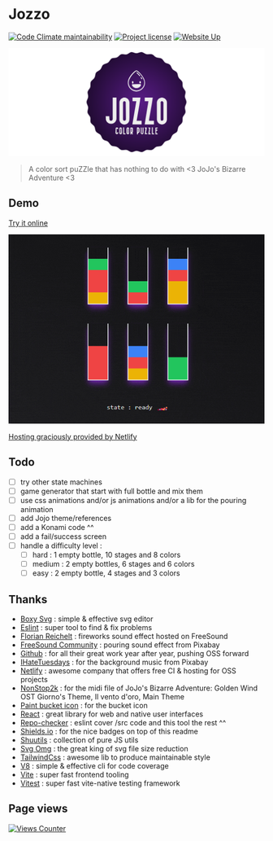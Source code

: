 # Jozzo

[![Code Climate maintainability](https://img.shields.io/codeclimate/maintainability/Shuunen/jozzo?style=flat)](https://codeclimate.com/github/Shuunen/jozzo)
[![Project license](https://img.shields.io/github/license/Shuunen/jozzo.svg?color=informational)](https://github.com/Shuunen/jozzo/blob/master/LICENSE)
[![Website Up](https://img.shields.io/website/https/what-now.netlify.app.svg)](https://jozzo.netlify.app)

![logo](docs/logo-banner.svg)

> A color sort puZZle that has nothing to do with &lt;3 JoJo's Bizarre Adventure &lt;3

## Demo

[Try it online](https://jozzo.netlify.app)

![demo](docs/demo.gif)

[Hosting graciously provided by Netlify](https://www.netlify.app)

## Todo

- [ ] try other state machines
- [ ] game generator that start with full bottle and mix them
- [ ] use css animations and/or js animations and/or a lib for the pouring animation
- [ ] add Jojo theme/references
- [ ] add a Konami code ^^
- [ ] add a fail/success screen
- [ ] handle a difficulty level :
  - [ ] hard : 1 empty bottle, 10 stages and 8 colors
  - [ ] medium : 2 empty bottles, 6 stages and 6 colors
  - [ ] easy : 2 empty bottle, 4 stages and 3 colors

## Thanks

- [Boxy Svg](https://boxy-svg.com) : simple & effective svg editor
- [Eslint](https://eslint.org) : super tool to find & fix problems
- [Florian Reichelt](https://freesound.org/people/florianreichelt/sounds/459973/) : fireworks sound effect hosted on FreeSound
- [FreeSound Community](https://pixabay.com/fr/users/freesound_community-46691455/?utm_source=link-attribution&utm_medium=referral&utm_campaign=music&utm_content=86194) : pouring sound effect from Pixabay
- [Github](https://github.com) : for all their great work year after year, pushing OSS forward
- [IHateTuesdays](https://pixabay.com/users/ihatetuesdays-39387169/?utm_source=link-attribution&utm_medium=referral&utm_campaign=music&utm_content=314073) : for the background music from Pixabay
- [Netlify](https://netlify.com) : awesome company that offers free CI & hosting for OSS projects
- [NonStop2k](https://www.nonstop2k.com/midi-files/14381-jojos-bizarre-adventure-golden-wind-ost-giornos-theme-il-vento-doro-main-theme-midi.html) : for the midi file of JoJo's Bizarre Adventure: Golden Wind OST Giorno's Theme, Il vento d'oro, Main Theme
- [Paint bucket icon](https://uxwing.com/paint-bucket-icon/) : for the bucket icon
- [React](https://reactjs.org) : great library for web and native user interfaces
- [Repo-checker](https://github.com/Shuunen/repo-checker) : eslint cover /src code and this tool the rest ^^
- [Shields.io](https://shields.io) : for the nice badges on top of this readme
- [Shuutils](https://github.com/Shuunen/shuutils) : collection of pure JS utils
- [Svg Omg](https://jakearchibald.github.io/svgomg/) : the great king of svg file size reduction
- [TailwindCss](https://tailwindcss.com) : awesome lib to produce maintainable style
- [V8](https://github.com/demurgos/v8-coverage) : simple & effective cli for code coverage
- [Vite](https://github.com/vitejs/vite) : super fast frontend tooling
- [Vitest](https://github.com/vitest-dev/vitest) : super fast vite-native testing framework

## Page views

[![Views Counter](https://views-counter.vercel.app/badge?pageId=Shuunen%2Fjozzo&leftColor=5c5c5c&rightColor=07a62f&type=total&label=Visitors&style=none)](https://github.com/Kumara2mahe/Views-Counter)
